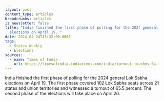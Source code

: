 ```yaml
---
layout: post
content_type: articles
breadcrumbs: articles
is_newsletter: false
title: "India finished the first phase of polling for the 2024 general Lok Sabha
  elections on April 19. "
date: 2024-04-24T15:32:00.000Z
tags:
  - States Weekly
  - Elections
sources:
  - name: Times of India
    url: https://timesofindia.indiatimes.com/india/turnout-touches-64-in-phase-1-of-lok-sabha-polls-against-66-in-2019/articleshow/109444315.cms
---
```

India finished the first phase of polling for the 2024 general Lok Sabha elections on April 19. The first phase covered 102 Lok Sabha seats across 21 states and union territories and witnessed a turnout of 65.5 percent. The second phase of the elections will take place on April 26.
